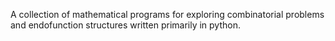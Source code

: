 A collection of mathematical programs for exploring combinatorial problems and
endofunction structures written primarily in python.


